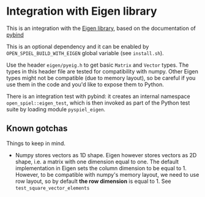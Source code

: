 # Integration with Eigen library

This is an integration with the
[Eigen library](http://eigen.tuxfamily.org/index.php?title=Main_Page), based on
the documentation of
[pybind](https://pybind11.readthedocs.io/en/stable/advanced/cast/eigen.html#)

This is an optional dependency and it can be enabled by
`OPEN_SPIEL_BUILD_WITH_EIGEN` global variable (see `install.sh`).

Use the header `eigen/pyeig.h` to get basic `Matrix` and `Vector` types. The
types in this header file are tested for compatibility with numpy. Other Eigen
types might not be compatible (due to memory layout), so be careful if you use
them in the code and you'd like to expose them to Python.

There is an integration test with pybind: it creates an internal namespace
`open_spiel::eigen_test`, which is then invoked as part of the Python test suite
by loading module `pyspiel_eigen`.

## Known gotchas

Things to keep in mind.

-   Numpy stores vectors as 1D shape. Eigen however stores vectors as 2D shape,
    i.e. a matrix with one dimension equal to one. The default implementation in
    Eigen sets the column dimension to be equal to 1. However, to be compatible
    with numpy's memory layout, we need to use row layout, so by default **the
    row dimension** is equal to 1. See `test_square_vector_elements`
